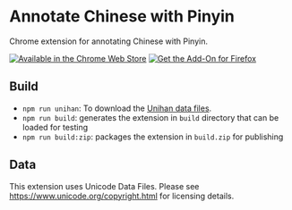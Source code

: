 # Annotate Chinese with Pinyin

Chrome extension for annotating Chinese with Pinyin.

[![Available in the Chrome Web Store](https://developer.chrome.com/webstore/images/ChromeWebStore_Badge_v2_206x58.png)](https://chrome.google.com/webstore/detail/annotate-chinese-with-pin/nklndoamigakcadfpngfkcppjpijcghj?hl=en)
[![Get the Add-On for Firefox](https://ffp4g1ylyit3jdyti1hqcvtb-wpengine.netdna-ssl.com/addons/files/2015/11/get-the-addon.png)](https://addons.mozilla.org/en-US/firefox/addon/annotate-chinese-with-pinyin/)

## Build

* `npm run unihan`: To download the [Unihan data files](https://unicode.org/charts/unihan.html).
* `npm run build`: generates the extension in `build` directory that can be loaded for testing
* `npm run build:zip`: packages the extension in `build.zip` for publishing

## Data

This extension uses Unicode Data Files. Please see https://www.unicode.org/copyright.html for licensing details.

